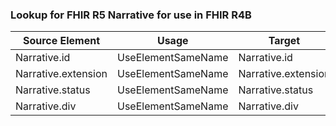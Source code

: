 ### Lookup for FHIR R5 Narrative for use in FHIR R4B

| Source Element | Usage | Target |
| -------------- | ----- | ------ |
| Narrative.id | UseElementSameName | Narrative.id |
| Narrative.extension | UseElementSameName | Narrative.extension |
| Narrative.status | UseElementSameName | Narrative.status |
| Narrative.div | UseElementSameName | Narrative.div |
